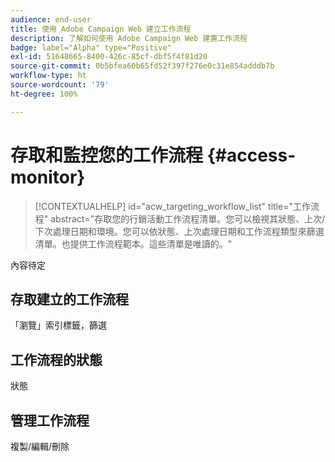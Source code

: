 ```yaml
---
audience: end-user
title: 使用 Adobe Campaign Web 建立工作流程
description: 了解如何使用 Adobe Campaign Web 建置工作流程
badge: label="Alpha" type="Positive"
exl-id: 51648665-8400-426c-85cf-dbf5f4f81d20
source-git-commit: 0b5bfea60b65fd52f397f276e0c31e854adddb7b
workflow-type: ht
source-wordcount: '79'
ht-degree: 100%

---
```


# 存取和監控您的工作流程 {#access-monitor}

>[!CONTEXTUALHELP]
>id="acw_targeting_workflow_list"
>title="工作流程"
>abstract="存取您的行銷活動工作流程清單。您可以檢視其狀態、上次/下次處理日期和環境。您可以依狀態、上次處理日期和工作流程類型來篩選清單。也提供工作流程範本。這些清單是唯讀的。"

內容待定

## 存取建立的工作流程

「瀏覽」索引標籤，篩選

## 工作流程的狀態

狀態

## 管理工作流程

複製/編輯/刪除

